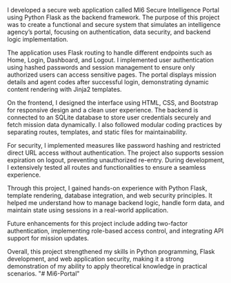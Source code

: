 I developed a secure web application called MI6 Secure Intelligence Portal using Python Flask as the backend framework. The purpose of this project was to create a functional and secure system that simulates an intelligence agency’s portal, focusing on authentication, data security, and backend logic implementation.

The application uses Flask routing to handle different endpoints such as Home, Login, Dashboard, and Logout. I implemented user authentication using hashed passwords and session management to ensure only authorized users can access sensitive pages. The portal displays mission details and agent codes after successful login, demonstrating dynamic content rendering with Jinja2 templates.

On the frontend, I designed the interface using HTML, CSS, and Bootstrap for responsive design and a clean user experience. The backend is connected to an SQLite database to store user credentials securely and fetch mission data dynamically. I also followed modular coding practices by separating routes, templates, and static files for maintainability.

For security, I implemented measures like password hashing and restricted direct URL access without authentication. The project also supports session expiration on logout, preventing unauthorized re-entry. During development, I extensively tested all routes and functionalities to ensure a seamless experience.

Through this project, I gained hands-on experience with Python Flask, template rendering, database integration, and web security principles. It helped me understand how to manage backend logic, handle form data, and maintain state using sessions in a real-world application.

Future enhancements for this project include adding two-factor authentication, implementing role-based access control, and integrating API support for mission updates.

Overall, this project strengthened my skills in Python programming, Flask development, and web application security, making it a strong demonstration of my ability to apply theoretical knowledge in practical scenarios.
"# Mi6-Portal" 
